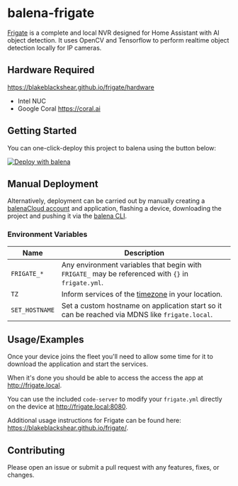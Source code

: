 # balena-frigate

[Frigate](https://blakeblackshear.github.io/frigate/) is a complete and local NVR designed for Home Assistant with AI object detection.
It uses OpenCV and Tensorflow to perform realtime object detection locally for IP cameras.

## Hardware Required

<https://blakeblackshear.github.io/frigate/hardware>

- Intel NUC
- Google Coral <https://coral.ai>

## Getting Started

You can one-click-deploy this project to balena using the button below:

[![Deploy with balena](https://balena.io/deploy.svg)](https://dashboard.balena-cloud.com/deploy?repoUrl=https://github.com/klutchell/balena-frigate&defaultDeviceType=intel-nuc)

## Manual Deployment

Alternatively, deployment can be carried out by manually creating a [balenaCloud account](https://dashboard.balena-cloud.com) and application,
flashing a device, downloading the project and pushing it via the [balena CLI](https://github.com/balena-io/balena-cli).

### Environment Variables

| Name           | Description                                                                                                       |
| -------------- | ----------------------------------------------------------------------------------------------------------------- |
| `FRIGATE_*`    | Any environment variables that begin with `FRIGATE_` may be referenced with `{}` in `frigate.yml`.                |
| `TZ`           | Inform services of the [timezone](https://en.wikipedia.org/wiki/List_of_tz_database_time_zones) in your location. |
| `SET_HOSTNAME` | Set a custom hostname on application start so it can be reached via MDNS like `frigate.local`.                    |

## Usage/Examples

Once your device joins the fleet you'll need to allow some time for it to download the application and start the services.

When it's done you should be able to access the access the app at <http://frigate.local>.

You can use the included `code-server` to modify your `frigate.yml` directly on the device at <http://frigate.local:8080>.

Additional usage instructions for Frigate can be found here: <https://blakeblackshear.github.io/frigate/>.

## Contributing

Please open an issue or submit a pull request with any features, fixes, or changes.
